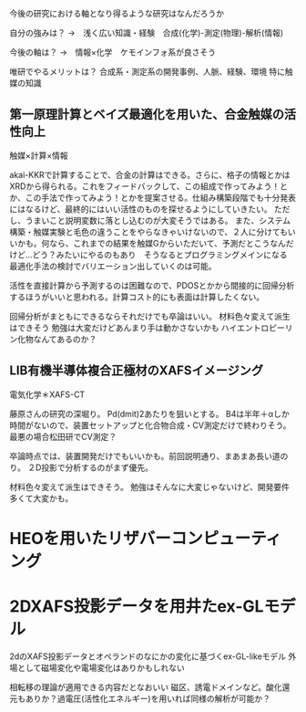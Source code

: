 
今後の研究における軸となり得るような研究はなんだろうか

自分の強みは？
->　浅く広い知識・経験　合成(化学)-測定(物理)-解析(情報)

今後の軸は？
->　情報×化学　ケモインフォ系が良さそう

唯研でやるメリットは？
合成系・測定系の開発事例、人脈、経験、環境
特に触媒の知識


## 第一原理計算とベイズ最適化を用いた、合金触媒の活性向上

触媒×計算×情報

akai-KKRで計算することで、合金の計算はできる。さらに、格子の情報とかはXRDから得られる。これをフィードバックして、この組成で作ってみよう！とか、この手法で作ってみよう！とかを提案させる。仕組み構築段階でも十分発表にはなるけど、最終的にはいい活性のものを探せるようにしていきたい。
ただし、うまいこと説明変数に落とし込むのが大変そうではある。
また、システム構築・触媒実験と毛色の違うことをやらなきゃいけないので、２人に分けてもいいかも。何なら、これまでの結果を触媒Gからいただいて、予測だとこうなんだけど…どう？みたいにやるのもあり　そうなるとプログラミングメインになる
最適化手法の検討でバリエーション出していくのは可能。

活性を直接計算から予測するのは困難なので、PDOSとかから間接的に回帰分析するほうがいいと思われる。計算コスト的にも表面は計算したくない。

回帰分析がまともにできるならそれだけでも卒論はいい。
材料色々変えて派生はできそう
勉強は大変だけどあんまり手は動かさないかも
ハイエントロピーリン化物なんてあるのか？
## LIB有機半導体複合正極材のXAFSイメージング

電気化学＊XAFS-CT

藤原さんの研究の深堀り。
Pd(dmit)2あたりを狙いとする。
B4は半年＋αしか時間がないので、装置セットアップと化合物合成・CV測定だけで終わりそう。
最悪の場合松田研でCV測定？

卒論時点では、装置開発だけでもいいかも。前回説明通り、まあまあ長い道のり。
２D投影で分析するのがまず優先。

材料色々変えて派生はできそう。
勉強はそんなに大変じゃないけど、開発要件多くて大変かも。

# HEOを用いたリザバーコンピューティング






# 2DXAFS投影データを用井たex-GLモデル


2dのXAFS投影データとオペランドのなにかの変化に基づくex-GL-likeモデル
外場として磁場変化や電場変化はありかもしれない

相転移の理論が適用できる内容だとなおいい
磁区、誘電ドメインなど。酸化還元もありか？過電圧(活性化エネルギー)を用いれば同様の解析が可能か？